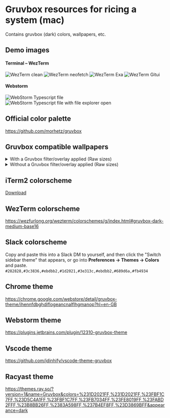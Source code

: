 # Gruvbox resources for ricing a system (mac)

Contains gruvbox (dark) colors, wallpapers, etc. 

## Demo images

#### Terminal – WezTerm

![WezTerm clean](https://github.com/christofferbergj/gruvbox-rice/assets/10507071/83a908ab-e244-4133-a23d-080014f91743)
![WezTerm neofetch](https://github.com/christofferbergj/gruvbox-rice/assets/10507071/7ce35d98-71ae-4e18-a208-c8c5b7d94580)
![WezTerm Exa](https://github.com/christofferbergj/gruvbox-rice/assets/10507071/885a4e4d-f6d3-4756-a1aa-e4ebd9f84364)
![WezTerm Gitui](https://github.com/christofferbergj/gruvbox-rice/assets/10507071/be0bb224-37f3-4d3f-837b-353fb5557c7d)


#### Webstorm

![WebStorm Typescript file](https://github.com/christofferbergj/gruvbox-rice/assets/10507071/0034adb5-431e-433a-b578-52c38035bfdf)
![WebStorm Typescript file with file explorer open](https://github.com/christofferbergj/gruvbox-rice/assets/10507071/5b1bd384-a9cb-4b3e-9d47-d6ba1af32dcc)


## Official color palette

https://github.com/morhetz/gruvbox


## Gruvbox compatible wallpapers

<details>
  <summary>With a Gruvbox filter/overlay applied (Raw sizes)</summary>
  
  ![Image 1 without filter](https://github.com/christofferbergj/gruvbox-rice/blob/main/wallpapers/1-filter.jpg?raw=true)
  ![Image 2 without filter](https://github.com/christofferbergj/gruvbox-rice/blob/main/wallpapers/2-filter.jpg?raw=true)
  ![Image 3 without filter](https://github.com/christofferbergj/gruvbox-rice/blob/main/wallpapers/3-filter.jpg?raw=true)
  ![Image 4 without filter](https://github.com/christofferbergj/gruvbox-rice/blob/main/wallpapers/4-filter.jpg?raw=true)
  ![Image 5 without filter](https://github.com/christofferbergj/gruvbox-rice/blob/main/wallpapers/5-filter.jpg?raw=true)
  ![Image 6 without filter](https://github.com/christofferbergj/gruvbox-rice/blob/main/wallpapers/6-filter.jpg?raw=true)
</details>

<details>
  <summary>Without a Gruvbox filter/overlay applied (Raw sizes)</summary>
  
  ![Image 1 with filter](https://github.com/christofferbergj/gruvbox-rice/blob/main/wallpapers/1.jpg?raw=true)
  ![Image 2 with filter](https://github.com/christofferbergj/gruvbox-rice/blob/main/wallpapers/2.jpg?raw=true)
  ![Image 3 with filter](https://github.com/christofferbergj/gruvbox-rice/blob/main/wallpapers/3.jpg?raw=true)
  ![Image 4 with filter](https://github.com/christofferbergj/gruvbox-rice/blob/main/wallpapers/4.jpg?raw=true)
  ![Image 5 with filter](https://github.com/christofferbergj/gruvbox-rice/blob/main/wallpapers/5.jpg?raw=true)
  ![Image 6 with filter](https://github.com/christofferbergj/gruvbox-rice/blob/main/wallpapers/6.jpg?raw=true)
</details>

## iTerm2 colorscheme

[Download](gruvbox-dark.itermcolors)


## WezTerm colorscheme

https://wezfurlong.org/wezterm/colorschemes/g/index.html#gruvbox-dark-medium-base16


## Slack colorscheme

Copy and paste this into a Slack DM to yourself, and then click the "Switch sidebar theme" that appears, or go into **Preferences -> Themes -> Colors** and paste.  
`#282828,#3c3836,#ebdbb2,#1d2021,#3e313c,#ebdbb2,#689d6a,#fb4934`


## Chrome theme

https://chrome.google.com/webstore/detail/gruvbox-theme/ihennfdbghdiflogeancnalflhgmanop?hl=en-GB


## Webstorm theme

https://plugins.jetbrains.com/plugin/12310-gruvbox-theme

## Vscode theme

https://github.com/jdinhify/vscode-theme-gruvbox

## Racyast theme

https://themes.ray.so/?version=1&name=Gruvbox&colors=%231D2021FF,%231D2021FF,%23FBF1C7FF,%23D5C4A1FF,%23FBF1C7FF,%23FB7034FF,%23FE8019FF,%23FABD2FFF,%23B8BB26FF,%2383A598FF,%237B4EF8FF,%23D3869BFF&appearance=dark


